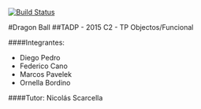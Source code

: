 [![Build Status](https://travis-ci.org/marvelek/tadp-2015c2-tp-objetos-funcional.svg?branch=develop)](https://travis-ci.org/marvelek/tadp-2015c2-tp-objetos-funcional)

#Dragon Ball
##TADP - 2015 C2 - TP Objectos/Funcional

####Integrantes:
* Diego Pedro
* Federico Cano
* Marcos Pavelek
* Ornella Bordino

####Tutor: Nicolás Scarcella

